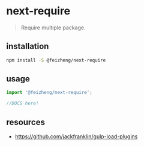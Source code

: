 # next-require
> Require multiple package.

## installation
```bash
npm install -S @feizheng/next-require
```

## usage
```js
import '@feizheng/next-require';

//DOCS here!
```
## resources
- https://github.com/jackfranklin/gulp-load-plugins

